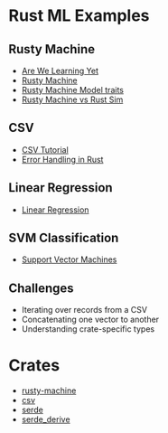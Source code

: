 # Rust ML Examples

## Rusty Machine

-   [Are We Learning Yet](http://www.arewelearningyet.com/)
-   [Rusty Machine](https://github.com/AtheMathmo/rusty-machine/)
-   [Rusty Machine Model traits](http://athemathmo.github.io/2016/07/28/rusty-machine-talk.html#/10)
-   [Rusty Machine vs Rust Sim](https://github.com/AtheMathmo/rusty-machine/issues/199)

## CSV

-   [CSV Tutorial](https://docs.rs/csv/1.0.5/csv/tutorial/index.html)
-   [Error Handling in Rust](https://blog.burntsushi.net/rust-error-handling/)

## Linear Regression

-   [Linear Regression](https://newonlinecourses.science.psu.edu/stat501/node/382/)

## SVM Classification

-   [Support Vector Machines](https://scikit-learn.org/stable/modules/svm.html)

## Challenges

-   Iterating over records from a CSV
-   Concatenating one vector to another
-   Understanding crate-specific types

# Crates

-   [rusty-machine](https://crates.io/crates/rusty-machine)
-   [csv](https://crates.io/crates/csv)
-   [serde](https://crates.io/crates/serde)
-   [serde_derive](https://crates.io/crates/serde_derive)
